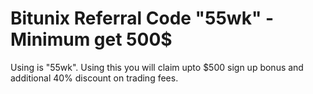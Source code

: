 # Bitunix Referral Code "55wk" -Minimum get 500$
Using is "55wk". Using this   you will claim upto $500 sign up bonus and additional 40% discount on trading fees.
